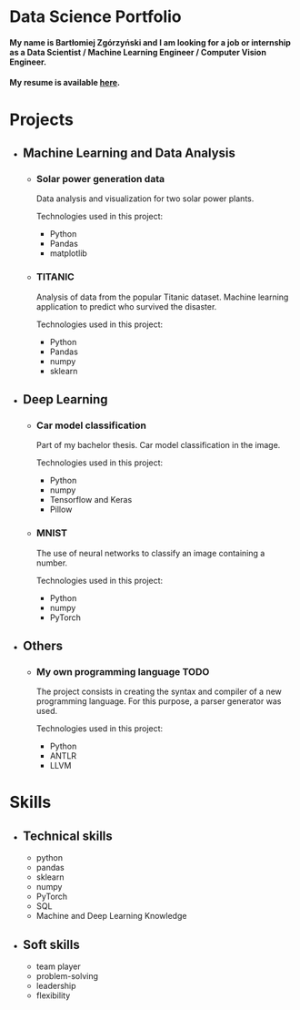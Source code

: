 # Data Science Portfolio

#### My name is Bartłomiej Zgórzyński and I am looking for a job or internship as a Data Scientist / Machine Learning Engineer / Computer Vision Engineer.
#### My resume is available [here](https://github.com/zgorzynb/Portfolio/blob/master/CV_Zgorzynski_Bartlomiej.pdf).

# Projects

- ## Machine Learning and Data Analysis
  - ### Solar power generation data
    Data analysis and visualization for two solar power plants.
    
    Technologies used in this project:
      - Python
      - Pandas
      - matplotlib
  - ### TITANIC
    Analysis of data from the popular Titanic dataset. Machine learning application to predict who survived the disaster. 
  
    Technologies used in this project:
      - Python
      - Pandas
      - numpy
      - sklearn
- ## Deep Learning
  - ### Car model classification
    Part of my bachelor thesis. Car model classification in the image.
    
    Technologies used in this project:
      - Python
      - numpy
      - Tensorflow and Keras
      - Pillow

  - ### MNIST 
    The use of neural networks to classify an image containing a number.
  
    Technologies used in this project:
      - Python
      - numpy
      - PyTorch
  
- ## Others
  - ### My own programming language TODO
    The project consists in creating the syntax and compiler of a new programming language. For this purpose, a parser generator was used.
    
    Technologies used in this project:
      - Python
      - ANTLR
      - LLVM

# Skills

- ## Technical skills
  - python
  - pandas
  - sklearn
  - numpy
  - PyTorch
  - SQL
  - Machine and Deep Learning Knowledge

- ## Soft skills
  - team player
  - problem-solving
  - leadership
  - flexibility
  
